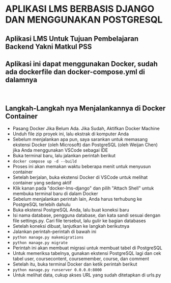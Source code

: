 <h1>APLIKASI LMS BERBASIS DJANGO DAN MENGGUNAKAN POSTGRESQL</h1>
<h2>Aplikasi LMS Untuk Tujuan Pembelajaran Backend Yakni Matkul PSS</h2>
<h2>Aplikasi ini dapat menggunakan Docker, sudah ada dockerfile dan docker-compose.yml di dalamnya</h2>
<br>
<h2>Langkah-Langkah nya Menjalankannya di Docker Container</h2>
<ul>
  <li>Pasang Docker Jika Belum Ada. Jika Sudah, Aktifkan Docker Machine</li>
  <li>Unduh file zip proyek ini, lalu ekstrak di komputer Anda</li>
  <li>Sebelum menjalankan apa pun, saya sarankan untuk memasang ekstensi Docker (oleh Microsoft) dan PostgreSQL (oleh Weijan Chen) jika Anda menggunakan VSCode sebagai IDE</li>
  <li>Buka terminal baru, lalu jalankan perintah berikut</li>
  <li><code>docker compose up -d --build</code></li>
  <li>Proses ini akan memakan waktu beberapa menit untuk menyusun container</li>
  <li>Setelah berjalan, buka ekstensi Docker di VSCode untuk melihat container yang sedang aktif</li>
  <li>Klik kanan pada "docker-lms-django" dan pilih "Attach Shell" untuk membuka terminal baru di dalam Docker</li>
  <li>Sebelum menjalankan perintah lain, Anda harus terhubung ke PostgreSQL terlebih dahulu</li>
  <li>Buka ekstensi PostgreSQL Anda, lalu buat koneksi baru</li>
  <li>Isi nama database, pengguna database, dan kata sandi sesuai dengan file settings.py. Cari file tersebut, lalu gulir ke bagian databases</li>
  <li>Setelah koneksi dibuat, lanjutkan ke langkah berikutnya</li>
  <li>Jalankan perintah-perintah di bawah ini</li>
  <li><code>python manage.py makemigrations</code></li>
  <li><code>python manage.py migrate</code></li>
  <li>Perintah ini akan membuat migrasi untuk membuat tabel di PostgreSQL</li>
  <li>Untuk memeriksa tabelnya, gunakan ekstensi PostgreSQL lagi dan cek tabel user, coursecontent, coursemember, course, dan comment</li>
  <li>Setelah itu, buka terminal Docker dan ketik perintah berikut</li>
  <li><code>python manage.py runserver 0.0.0.0:8000</code></li>
  <li>Untuk melihat data, cukup akses URL yang sudah ditetapkan di urls.py</li>
</ul>
